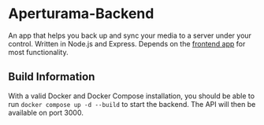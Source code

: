 # Aperturama-Backend

An app that helps you back up and sync your media to a server under your control. Written in Node.js and Express. Depends on the [frontend app](https://github.com/Aperturama/Aperturama-Frontend) for most functionality.

## Build Information
With a valid Docker and Docker Compose installation, you should be able to run `docker compose up -d --build` to start the backend. The API will then be available on port 3000. 
